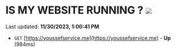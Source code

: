 # IS MY WEBSITE RUNNING ? [![](https://img.shields.io/static/v1?label=Sponsor&message=%E2%9D%A4&logo=GitHub&color=%23fe8e86)](https://github.com/sponsors/<username>)

Last updated: **11/30/2023, 1:00:41 PM**

- `GET` [https://youssefservice.me](https://youssefservice.me) - **Up** (984ms)
